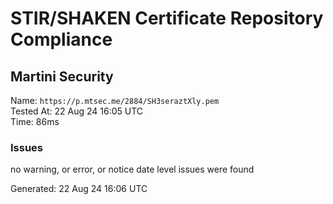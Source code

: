 # STIR/SHAKEN Certificate Repository Compliance

## Martini Security

Name: `https://p.mtsec.me/2884/SH3seraztXly.pem`\
Tested At: 22 Aug 24 16:05 UTC\
Time: 86ms

### Issues

no warning, or error, or notice date level issues were found

Generated: 22 Aug 24 16:06 UTC